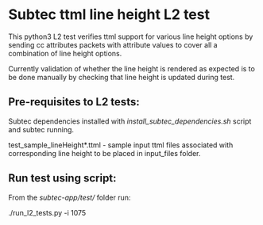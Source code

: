 # Subtec ttml line height L2 test

This python3 L2 test verifies ttml support for various line height options 
by sending cc attributes packets with attribute values to 
cover all a combination of line height options. 

Currently validation of whether the line height is rendered as expected is 
to be done manually by checking that line height is updated during test.

## Pre-requisites to L2 tests:

Subtec dependencies installed with *install_subtec_dependencies.sh* script
and subtec running.

test_sample_lineHeight*.ttml - sample input ttml files associated with 
corresponding line height to be placed in input_files folder.

## Run test using script:

From the *subtec-app/test/* folder run:

./run_l2_tests.py -i 1075